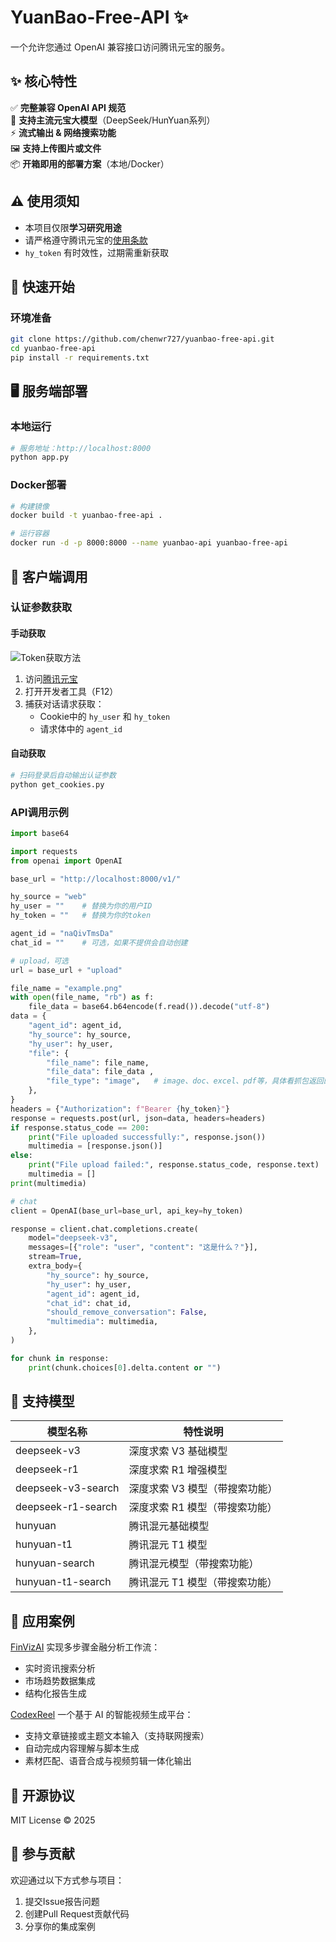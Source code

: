 # YuanBao-Free-API ✨

一个允许您通过 OpenAI 兼容接口访问腾讯元宝的服务。

## ✨ 核心特性

✅ **完整兼容 OpenAI API 规范**  
🚀 **支持主流元宝大模型**（DeepSeek/HunYuan系列）  
⚡️ **流式输出 & 网络搜索功能**  
🖼️ **支持上传图片或文件**  
📦 **开箱即用的部署方案**（本地/Docker）  

## ⚠️ 使用须知

- 本项目仅限**学习研究用途**
- 请严格遵守腾讯元宝的[使用条款](https://yuanbao.tencent.com/)
- `hy_token` 有时效性，过期需重新获取

## 🚀 快速开始

### 环境准备
```bash
git clone https://github.com/chenwr727/yuanbao-free-api.git
cd yuanbao-free-api
pip install -r requirements.txt
```

## 🖥️ 服务端部署

### 本地运行
```bash
# 服务地址：http://localhost:8000
python app.py
```

### Docker部署
```bash
# 构建镜像
docker build -t yuanbao-free-api .

# 运行容器
docker run -d -p 8000:8000 --name yuanbao-api yuanbao-free-api
```

## 📡 客户端调用

### 认证参数获取
#### 手动获取
![Token获取方法](example.png)
1. 访问[腾讯元宝](https://yuanbao.tencent.com/)
2. 打开开发者工具（F12）
3. 捕获对话请求获取：
   - Cookie中的 `hy_user` 和 `hy_token`
   - 请求体中的 `agent_id`

#### 自动获取
```bash
# 扫码登录后自动输出认证参数
python get_cookies.py
```

### API调用示例
```python
import base64

import requests
from openai import OpenAI

base_url = "http://localhost:8000/v1/"

hy_source = "web"
hy_user = ""    # 替换为你的用户ID
hy_token = ""   # 替换为你的token

agent_id = "naQivTmsDa"
chat_id = ""    # 可选，如果不提供会自动创建

# upload，可选
url = base_url + "upload"

file_name = "example.png"
with open(file_name, "rb") as f:
    file_data = base64.b64encode(f.read()).decode("utf-8")
data = {
    "agent_id": agent_id,
    "hy_source": hy_source,
    "hy_user": hy_user,
    "file": {
        "file_name": file_name,
        "file_data": file_data ,
        "file_type": "image",   # image、doc、excel、pdf等，具体看抓包返回的文件类型
    },
}
headers = {"Authorization": f"Bearer {hy_token}"}
response = requests.post(url, json=data, headers=headers)
if response.status_code == 200:
    print("File uploaded successfully:", response.json())
    multimedia = [response.json()]
else:
    print("File upload failed:", response.status_code, response.text)
    multimedia = []
print(multimedia)

# chat
client = OpenAI(base_url=base_url, api_key=hy_token)

response = client.chat.completions.create(
    model="deepseek-v3",
    messages=[{"role": "user", "content": "这是什么？"}],
    stream=True,
    extra_body={
        "hy_source": hy_source,
        "hy_user": hy_user,
        "agent_id": agent_id,
        "chat_id": chat_id,
        "should_remove_conversation": False,
        "multimedia": multimedia,
    },
)

for chunk in response:
    print(chunk.choices[0].delta.content or "")
```

## 🧠 支持模型

| 模型名称              | 特性说明                    |
|----------------------|-----------------------------|
| deepseek-v3          | 深度求索 V3 基础模型         |
| deepseek-r1          | 深度求索 R1 增强模型         |
| deepseek-v3-search   | 深度求索 V3 模型（带搜索功能）|
| deepseek-r1-search   | 深度求索 R1 模型（带搜索功能）|
| hunyuan              | 腾讯混元基础模型             |
| hunyuan-t1           | 腾讯混元 T1 模型             |
| hunyuan-search       | 腾讯混元模型（带搜索功能）    |
| hunyuan-t1-search    | 腾讯混元 T1 模型（带搜索功能）|

## 🌟 应用案例

[FinVizAI](https://github.com/chenwr727/FinVizAI) 实现多步骤金融分析工作流：
- 实时资讯搜索分析
- 市场趋势数据集成
- 结构化报告生成

[CodexReel](https://github.com/chenwr727/CodexReel) 一个基于 AI 的智能视频生成平台：
- 支持文章链接或主题文本输入（支持联网搜索）
- 自动完成内容理解与脚本生成
- 素材匹配、语音合成与视频剪辑一体化输出

## 📜 开源协议

MIT License © 2025

## 🤝 参与贡献

欢迎通过以下方式参与项目：
1. 提交Issue报告问题
2. 创建Pull Request贡献代码
3. 分享你的集成案例